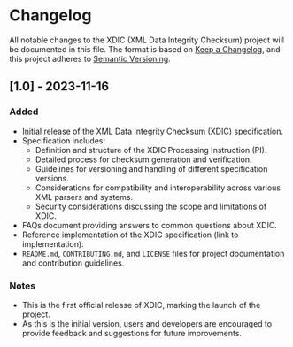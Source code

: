 # Changelog

All notable changes to the XDIC (XML Data Integrity Checksum) project will be documented in this file. The format is based on [Keep a Changelog](https://keepachangelog.com/), and this project adheres to [Semantic Versioning](https://semver.org/).

## [1.0] - 2023-11-16

### Added

- Initial release of the XML Data Integrity Checksum (XDIC) specification.
- Specification includes:
  - Definition and structure of the XDIC Processing Instruction (PI).
  - Detailed process for checksum generation and verification.
  - Guidelines for versioning and handling of different specification versions.
  - Considerations for compatibility and interoperability across various XML parsers and systems.
  - Security considerations discussing the scope and limitations of XDIC.
- FAQs document providing answers to common questions about XDIC.
- Reference implementation of the XDIC specification (link to implementation).
- `README.md`, `CONTRIBUTING.md`, and `LICENSE` files for project documentation and contribution guidelines.

### Notes

- This is the first official release of XDIC, marking the launch of the project.
- As this is the initial version, users and developers are encouraged to provide feedback and suggestions for future improvements.
